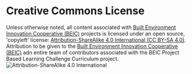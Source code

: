 # Creative Commons License

Unless otherwise noted, all content associated with [Built Environment Innovation Cooperative (BEIC)](https://beicoop.wordpress.com/) projects is licensed under an open source, 'copyleft' license: [Attribution-ShareAlike 4.0 International (CC BY-SA 4.0)](https://creativecommons.org/licenses/by-sa/4.0/).  Attribution to be given to the [Built Environment Innovation Cooperative (BEIC)](https://beicoop.wordpress.com/) adn entire team of contributors associated with the BEIC Project Based Learning Challenge Curriculum project.
![Attribution-ShareAlike 4.0 International](http://i.creativecommons.org/l/by-sa/3.0/88x31.png)
